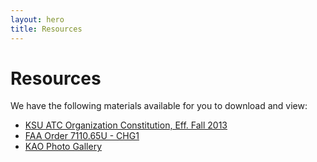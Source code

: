 ```yaml
---
layout: hero
title: Resources
---
```

# Resources
 
We have the following materials available for you to download and view: 

- [KSU ATC Organization Constitution, Eff. Fall 2013](https://www.dropbox.com/s/2aj0os6a3bd7kjm/KAO%20Constitution%20-%20Eff.%20Fall%202013.pdf)
- [FAA Order 7110.65U - CHG1](https://www.dropbox.com/s/8gcp0mlp437e3sg/1.%207110.65U%20CHG1.pdf)
- [KAO Photo Gallery](https://www.dropbox.com/sh/1m777hffgbgxd9l/KRQyGKrBGy)
